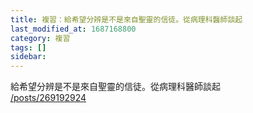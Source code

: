 ```yaml
---
title: 複習：給希望分辨是不是來自聖靈的信徒。從病理科醫師談起
last_modified_at: 1687168800
category: 複習
tags: []
sidebar: 
---
```


 <p>給希望分辨是不是來自聖靈的信徒。從病理科醫師談起<br>
<a href="/posts/269192924" target="_blank">/posts/269192924</a></p>

<p>&nbsp;</p>
